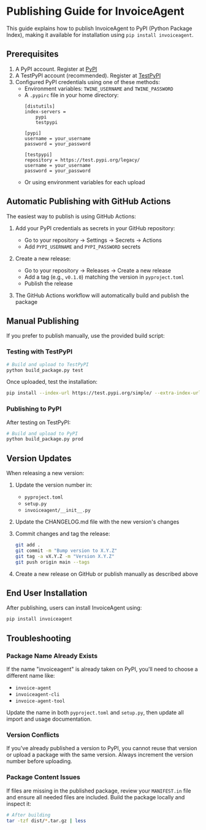 # Publishing Guide for InvoiceAgent

This guide explains how to publish InvoiceAgent to PyPI (Python Package Index), making it available for installation using `pip install invoiceagent`.

## Prerequisites

1. A PyPI account. Register at [PyPI](https://pypi.org/account/register/)
2. A TestPyPI account (recommended). Register at [TestPyPI](https://test.pypi.org/account/register/)
3. Configured PyPI credentials using one of these methods:
   - Environment variables: `TWINE_USERNAME` and `TWINE_PASSWORD`
   - A `.pypirc` file in your home directory:
     ```
     [distutils]
     index-servers =
         pypi
         testpypi

     [pypi]
     username = your_username
     password = your_password

     [testpypi]
     repository = https://test.pypi.org/legacy/
     username = your_username
     password = your_password
     ```
   - Or using environment variables for each upload

## Automatic Publishing with GitHub Actions

The easiest way to publish is using GitHub Actions:

1. Add your PyPI credentials as secrets in your GitHub repository:
   - Go to your repository → Settings → Secrets → Actions
   - Add `PYPI_USERNAME` and `PYPI_PASSWORD` secrets

2. Create a new release:
   - Go to your repository → Releases → Create a new release
   - Add a tag (e.g., `v0.1.0`) matching the version in `pyproject.toml`
   - Publish the release

3. The GitHub Actions workflow will automatically build and publish the package

## Manual Publishing

If you prefer to publish manually, use the provided build script:

### Testing with TestPyPI

```bash
# Build and upload to TestPyPI
python build_package.py test
```

Once uploaded, test the installation:

```bash
pip install --index-url https://test.pypi.org/simple/ --extra-index-url https://pypi.org/simple/ invoiceagent
```

### Publishing to PyPI

After testing on TestPyPI:

```bash
# Build and upload to PyPI
python build_package.py prod
```

## Version Updates

When releasing a new version:

1. Update the version number in:
   - `pyproject.toml`
   - `setup.py`
   - `invoiceagent/__init__.py`

2. Update the CHANGELOG.md file with the new version's changes

3. Commit changes and tag the release:
   ```bash
   git add .
   git commit -m "Bump version to X.Y.Z"
   git tag -a vX.Y.Z -m "Version X.Y.Z"
   git push origin main --tags
   ```

4. Create a new release on GitHub or publish manually as described above

## End User Installation

After publishing, users can install InvoiceAgent using:

```bash
pip install invoiceagent
```

## Troubleshooting

### Package Name Already Exists

If the name "invoiceagent" is already taken on PyPI, you'll need to choose a different name like:
- `invoice-agent`
- `invoiceagent-cli`
- `invoice-agent-tool`

Update the name in both `pyproject.toml` and `setup.py`, then update all import and usage documentation.

### Version Conflicts

If you've already published a version to PyPI, you cannot reuse that version or upload a package with the same version. Always increment the version number before uploading.

### Package Content Issues

If files are missing in the published package, review your `MANIFEST.in` file and ensure all needed files are included. Build the package locally and inspect it:

```bash
# After building
tar -tzf dist/*.tar.gz | less
```

